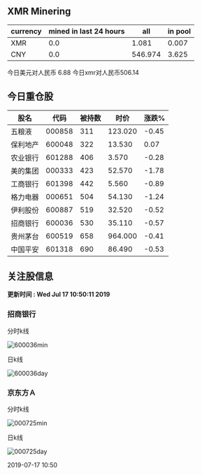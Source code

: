 ## XMR Minering

|currency|mined in last 24 hours|all|in pool|
|---|---|---|---|
|XMR|0.0|1.081|0.007|
|CNY|0.0|546.974|3.625|

今日美元对人民币 6.88	今日xmr对人民币506.14


## 今日重仓股 

|股名|代码|被持数|时价|涨跌%|
|---|---|---|---|---|
|五粮液|000858|311|123.020|-0.45|
|保利地产|600048|322|13.530|0.07|
|农业银行|601288|406|3.570|-0.28|
|美的集团|000333|423|52.570|-1.78|
|工商银行|601398|442|5.560|-0.89|
|格力电器|000651|504|54.130|-1.24|
|伊利股份|600887|519|32.520|-0.52|
|招商银行|600036|530|35.110|-0.57|
|贵州茅台|600519|658|964.000|-0.41|
|中国平安|601318|690|86.490|-0.53|

## 关注股信息
**更新时间 : Wed Jul 17 10:50:11 2019**
### 招商银行 
分时k线

![600036min](http://image.sinajs.cn/newchart/min/n/sh600036.gif)

日k线

![600036day](http://image.sinajs.cn/newchart/daily/n/sh600036.gif)

### 京东方Ａ 
分时k线

![000725min](http://image.sinajs.cn/newchart/min/n/sz000725.gif)

日k线

![000725day](http://image.sinajs.cn/newchart/daily/n/sz000725.gif)

2019-07-17 10:50